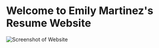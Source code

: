 
# Welcome to Emily Martinez's Resume Website

![Screenshot of Website](https://fcb24d26a78e4a02acf3273ab6d590d8.vfs.cloud9.us-east-2.amazonaws.com/_static/LearnCS8-Resume/img/screenshot.jpg)